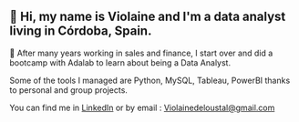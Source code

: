 ## 👋 Hi, my name is Violaine and I'm a data analyst living in Córdoba, Spain.

 🌱 After many years working in sales and finance, I start over and did a bootcamp with Adalab to learn about being a Data Analyst.

 Some of the tools I managed are Python, MySQL, Tableau, PowerBI thanks to personal and group projects.

 You can find me in [LinkedIn](https://www.linkedin.com/public-profile/settings?trk=d_flagship3_profile_self_view_public_profile) or by email : Violainedeloustal@gmail.com
